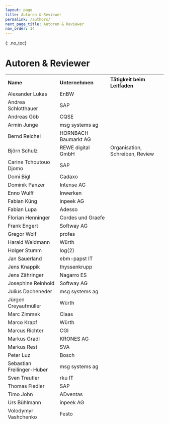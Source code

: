 ```yaml
---
layout: page
title: Autoren & Reviewer
permalink: /authors/
next_page_title: Autoren & Reviewer
nav_order: 14
---
```


{: .no_toc}
# Autoren & Reviewer

<table>
<thead>
<tr class="header">
<th style="text-align: left">Name</th>
<th style="text-align: left">Unternehmen</th>
<th style="text-align: left">Tätigkeit beim Leitfaden</th>
</tr>

<tr class="odd">
<td>Alexander Lukas</td>
<td>EnBW</td>
<td></td>
</tr>
<tr class="header">
<td>Andrea Schlotthauer</td>
<td>SAP</td>
<td></td>
</tr>
<tr class="odd">
<td>Andreas Göb</td>
<td>CQSE</td>
<td></td>
</tr>
<tr class="header">
<td>Armin Junge</td>
<td>msg systems ag</td>
<td></td>
</tr>
<tr class="odd">
<td>Bernd Reichel</td>
<td>HORNBACH Baumarkt AG</td>
<td></td>
</tr>
<tr class="header">
<td>Björn Schulz</td>
<td>REWE digital GmbH</td>
<td>Organisation, Schreiben, Review</td>
</tr>
<tr class="odd">
<td>Carine Tchoutouo Djomo</td>
<td>SAP</td>
<td></td>
</tr>
<tr class="header">
<td>Domi Bigl</td>
<td>Cadaxo</td>
<td></td>
</tr>
<tr class="odd">
<td>Dominik Panzer</td>
<td>Intense AG</td>
<td></td>
</tr>
<tr class="header">
<td>Enno Wulff</td>
<td>Inwerken</td>
<td></td>
</tr>
<tr class="odd">
<td>Fabian Küng</td>
<td>inpeek AG</td>
<td></td>
</tr>
<tr class="header">
<td>Fabian Lupa</td>
<td>Adesso</td>
<td></td>
</tr>
<tr class="odd">
<td>Florian Henninger</td>
<td>Cordes und Graefe</td>
<td></td>
</tr>
<tr class="header">
<td>Frank Engert</td>
<td>Softway AG</td>
<td></td>
</tr>
<tr class="odd">
<td>Gregor Wolf</td>
<td>profes</td>
<td></td>
</tr>
<tr class="header">
<td>Harald Weidmann</td>
<td>Würth</td>
<td></td>
</tr>
<tr class="odd">
<td>Holger Stumm</td>
<td>log(2)</td>
<td></td>
</tr>
<tr class="header">
<td>Jan Sauerland</td>
<td>ebm-papst IT</td>
<td></td>
</tr>
<tr class="odd">
<td>Jens Knappik</td>
<td>thyssenkrupp</td>
<td></td>
</tr>
<tr class="header">
<td>Jens Zähringer</td>
<td>Nagarro ES</td>
<td></td>
</tr>
<tr class="odd">
<td>Josephine Reinhold</td>
<td>Softway AG</td>
<td></td>
</tr>
<tr class="header">
<td>Julius Dacheneder</td>
<td>msg systems ag</td>
<td></td>
</tr>
<tr class="odd">
<td>Jürgen Creyaufmüller</td>
<td>Würth</td>
<td></td>
</tr>
<tr class="header">
<td>Marc Zimmek</td>
<td>Claas</td>
<td></td>
</tr>
<tr class="odd">
<td>Marco Krapf</td>
<td>Würth</td>
<td></td>
</tr>
<tr class="header">
<td>Marcus Richter</td>
<td>CGI</td>
<td></td>
</tr>
<tr class="odd">
<td>Markus Gradl</td>
<td>KRONES AG</td>
<td></td>
</tr>
<tr class="header">
<td>Markus Rest</td>
<td>SVA</td>
<td></td>
</tr>
<tr class="odd">
<td>Peter Luz</td>
<td>Bosch</td>
<td></td>
</tr>
<tr class="header">
<td>Sebastian Freilinger-Huber</td>
<td>msg systems ag</td>
<td></td>
</tr>
<tr class="odd">
<td>Sven Treutler</td>
<td>rku IT</td>
<td></td>
</tr>
<tr class="header">
<td>Thomas Fiedler</td>
<td>SAP</td>
<td></td>
</tr>
<tr class="odd">
<td>Timo John</td>
<td>ADventas</td>
<td></td>
</tr>
<tr class="header">
<td>Urs Bühlmann</td>
<td>inpeek AG</td>
<td></td>
</tr>
<tr class="odd">
<td>Volodymyr Vashchenko</td>
<td>Festo</td>
<td></td>
</tr>

</thead>
<tbody>
</tbody>
</table>
